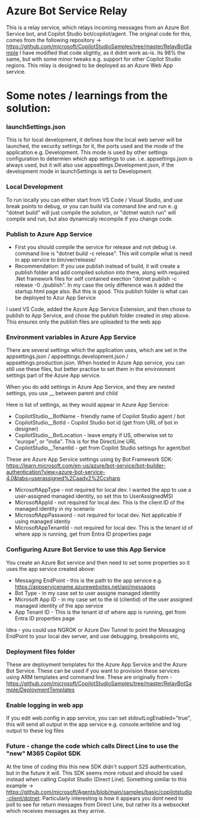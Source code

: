 # Azure Bot Service Relay
This is a relay service, which relays incoming messages from an Azure Bot Service bot, and Copilot Studio bot/copilot/agent.
The original code for this, comes from the following repository -> https://github.com/microsoft/CopilotStudioSamples/tree/master/RelayBotSample
I have modified that code slightly, as it didnt work as-is. Its 98% the same, but with some minor tweaks e.g. support for other Copilot Studio regions. This relay is designed to be deployed as an Azure Web App service.

# Some notes / learnings from the solution:

### launchSettings.json

This is for local development, it defines how the local web server will be launched, the security settings for it, the ports used and the mode of the application e.g. Development. This mode is used by other settings configuration to determien which app settings to use. i.e. appsettings.json is always used, but it will also use appsettings.Development.json, if the development mode in launchSettings is set to Development.

### Local Development

To run locally you can either start from VS Code / Visual Studio, and use break points to debug, or you can build via command line and run e..g "dotnet build" will just compile the solution, or "dotnet watch run" will compile and run, but also dynamicaly recompile if you change code.

### Publish to Azure App Service

 - First you should compile the service for release and not debug i.e. command line is "dotnet build -c release". This will compile what is need in app service to bin/ver/release/
 - Recommendation: If you use publish instead of build, it will create a publish folder and add compiled solution into there, along with required .Net framework files for self contained exection "dotnet publish -c release -0 ./publish". In my case the only difference was it added the startup.html page also. But this is good. This publish folder is what can be deployed to Azur App Service

I used VS Code, added the Azure App Service Extension, and then chose to publish to App Service, and chose the publish folder created in step above. This ensures only the publish files are uploaded to the web app

### Environment variables in Azure App Service

There are several settings which the application uses, which are set in the appsettings.json / appsettings.development.json / appsettings.production.json. When hosted in Azure App service, you can still use these files, but better practise to set them in the environment settings part of the Azure App service.

When you do add settings in Azure App Service, and they are nested settings, you use __ between parent and child

Here is list of settings, as they would appear in Azure App Service:

- CopilotStudio__BotName - friendly name of Copilot Studio agent / bot
- CopilotStudio__BotId - Copilot Studio bot id (get from URL of bot in designer)
- CopilotStudio__BotLocation - leave empty if US, otherwise set to "europe", or "india". This is for the DirectLine URL
- CopilotStudio__TenantId - get from Copilot Studio settings for agent/bot

These are Azure App Service settings using by Bot Framework SDK: https://learn.microsoft.com/en-us/azure/bot-service/bot-builder-authentication?view=azure-bot-service-4.0&tabs=userassigned%2Caadv2%2Ccsharp

- MicrosoftAppType - not required for local dev. I wanted the app to use a user-assigned managed identity, so set this to UserAssignedMSI
- MicrosoftAppId - not required for local dev. This is the client ID of the managed identity in my scenario
- MicrosoftAppPassword - not required for local dev. Not applicable if using managed identiy
- MicrosoftAppTenantId - not required for local dev. This is the tenant id of where app is running, get from Entra ID properties page

### Configuring Azure Bot Service to use this App Service

You create an Azure Bot service and then need to set some properties so it uses the app service created above:

- Messaging EndPoint - this is the path to the app service e.g. https://appservicename.azurewebsites.net/api/messages
- Bot Type - in my case set to user assigne managed identity
- Microsoft App ID - in my case set to the id (clientid) of the user assigned managed identity of the app service
- App Tenant ID - This is the tenant id of where app is running, get from Entra ID properties page

Idea - you could use NGROK or Azure Dev Tunnel to point the Messaging EndPoint to your local dev server, and use debugging, breakpoints etc,

### Deployment files folder

These are deployment templates for the Azure App Service and the Azure Bot Service. These can be used if you want to provision these services using ARM templates and command line. These are originally from - https://github.com/microsoft/CopilotStudioSamples/tree/master/RelayBotSample/DeploymentTemplates

### Enable logging in web app

If you edit web.config in app service, you can set stdoutLogEnabled="true", this will send all output in the app service e.g. console.writeline and log output to these log files

### Future - change the code which calls Direct Line to use the "new" M365 Copilot SDK

At the time of coding this this new SDK didn't support S2S authentication, but in the future it will. This SDK seems more robust and should be used instead when calling Copilot Studio (Direct Line). Something similar to this example -> https://github.com/microsoft/Agents/blob/main/samples/basic/copilotstudio-client/dotnet.
Particularly interesting is how it appears you dont need to poll to see for return messages from Direct Line, but rather its a websocket which receives messages as they arrive.
